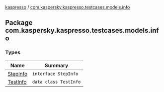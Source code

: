 [kaspresso](../index.md) / [com.kaspersky.kaspresso.testcases.models.info](./index.md)

## Package com.kaspersky.kaspresso.testcases.models.info

### Types

| Name | Summary |
|---|---|
| [StepInfo](-step-info/index.md) | `interface StepInfo` |
| [TestInfo](-test-info/index.md) | `data class TestInfo` |
